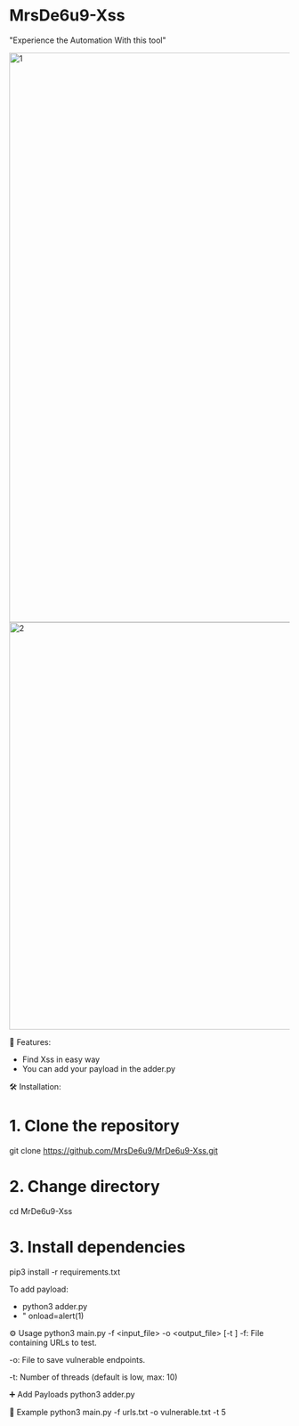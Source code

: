# MrsDe6u9-Xss
"Experience the Automation With this tool"

<img width="1536" height="1024" alt="1" src="https://github.com/user-attachments/assets/4a9fe8c9-e735-4973-abfe-72823ecbb415" />
<img width="1359" height="732" alt="2" src="https://github.com/user-attachments/assets/e320e1a7-6b81-4f49-8954-1c0352f7b729" />

🚀 Features:

- Find Xss in easy way
- You can add your payload in the adder.py

🛠️ Installation:
# 1. Clone the repository
git clone https://github.com/MrsDe6u9/MrDe6u9-Xss.git

# 2. Change directory
cd MrDe6u9-Xss

# 3. Install dependencies
pip3 install -r requirements.txt

To add payload:

- python3 adder.py
- " onload=alert(1)

⚙️ Usage
python3 main.py -f <input_file> -o <output_file> [-t <threads>]
-f: File containing URLs to test.

-o: File to save vulnerable endpoints.

-t: Number of threads (default is low, max: 10)

➕ Add Payloads
python3 adder.py

📂 Example
python3 main.py -f urls.txt -o vulnerable.txt -t 5

